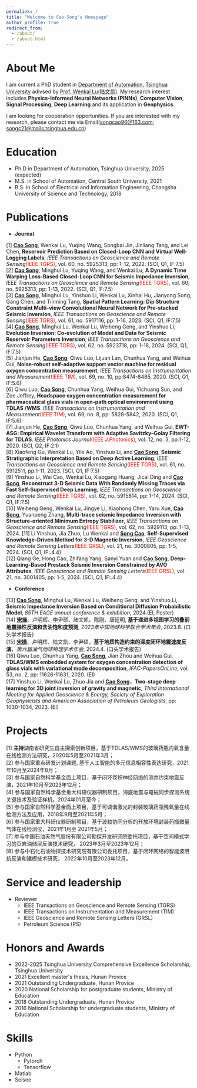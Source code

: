 ```yaml
---
permalink: /
title: "Welcome to Cao Song's Homepage"
author_profile: true
redirect_from: 
  - /about/
  - /about.html
---
```


About Me
======
I am current a PhD student in [Department of Automation](https://www.au.tsinghua.edu.cn/), [Tsinghua University](https://www.tsinghua.edu.cn/) adivsed by [Prof. Wenkai Lu](https://www.au.tsinghua.edu.cn/info/1096/1541.htm)[(陆文凯)](https://www.au.tsinghua.edu.cn/info/1096/1541.htm). My research interest includes **Physics-Informed Neural Networks (PINNs)**, **Computer Vision**, **Signal Processing**, **Deep Learning** and its application in **Geophysics**.

I am looking for cooperation opportunities. If you are interested with my research, please contact me via Email(<ins>songcao96@163.com</ins>; <ins>songc21@mails.tsinghua.edu.cn</ins>)

Education
======
* Ph.D in Department of Automation, Tsinghua University, 2025 (expected)
* M.S. in School of Automation, Central South University, 2021
* B.S. in School of Electrical and Information Engineering, Changsha University of Science and Technology, 2018

Publications
======
* **Journal**
  
[1] <ins>**Cao Song**</ins>, Wenkai Lu, Yuqing Wang, Songbai Jin, Jinliang Tang, and Lei Chen, **Reservoir Prediction Based on Closed-Loop CNN and Virtual Well-Logging Labels**, *IEEE Transactions on Geoscience and Remote Sensing*<font color=red>(IEEE TGRS)</font>, vol. 60, no. 5925313, pp: 1-12, 2022. (SCI, Q1, IF:7.5)\
[2] <ins>**Cao Song**</ins>, Minghui Lu, Yuqing Wang, and Wenkai Lu, **A Dynamic Time Warping Loss-Based Closed-Loop CNN for Seismic Impedance Inversion**, *IEEE Transactions on Geoscience and Remote Sensing*<font color=red>(IEEE TGRS)</font>, vol. 60, no. 5925313, pp: 1-13, 2022. (SCI, Q1, IF:7.5)\
[3] <ins>**Cao Song**</ins>, Minghui Lu, Yinshuo Li, Wenkai Lu, Xinhai Hu, Jianyong Song, Gang Chen, and Tinming Tang, **Spatial Pattern Learning: Dip Structure Constraint Multi-view Convolutional Neural Network for Pre-stacked Seismic Inversion**, *IEEE Transactions on Geoscience and Remote Sensing*<font color=red>(IEEE TGRS)</font>, vol. 61, no. 5917116, pp: 1-16, 2023. (SCI, Q1, IF:7.5)\
[4] <ins>**Cao Song**</ins>, Minghui Lu, Wenkai Lu, Weiheng Geng, and Yinshuo Li, **Evolution Inversion: Co-evolution of Model and Data for Seismic Reservoir Parameters Inversion**, *IEEE Transactions on Geoscience and Remote Sensing*<font color=red>(IEEE TGRS)</font>, vol. 62, no. 5923718, pp: 1-18, 2024. (SCI, Q1, IF:7.5)\
[5] Jianjun He, <ins>**Cao Song**</ins>, Qiwu Luo, Lijuan Lan, Chunhua Yang, and Weihua Gui, **Noise-robust self-adaptive support vector machine for residual oxygen concentration measurement**, *IEEE Transactions on Instrumentation and Measurement*<font color=red>(IEEE TIM)</font>, vol. 69, no. 10, pp:8474-8485, 2020. (SCI, Q1, IF:5.6)\
[6] Qiwu Luo, <ins>**Cao Song**</ins>, Chunhua Yang, Weihua Gui, Yichuang Sun, and Zoe Jeffrey, **Headspace oxygen concentration measurement for pharmaceutical glass vials in open-path optical environment using TDLAS /WMS**. *IEEE Transactions on Instrumentation and Measurement*<font color=red>(IEEE TIM)</font>, vol. 69, no. 8, pp: 5828-5842, 2020. (SCI, Q1, IF:5.6)\
[7] Jianjun He, <ins>**Cao Song**</ins>, Qiwu Luo, Chunhua Yang, and Weihua Gui, **EWT-ASG: Empirical Wavelet Transform with Adaptive Savitzky–Golay Filtering for TDLAS**. *IEEE Photonics Journal*<font color=red>(IEEE J.Photonics)</font>, vol. 12, no. 3, pp:1-12, 2020. (SCI, Q2, IF:2.1)\
[8] Xiaofeng Gu, Wenkai Lu, Yile Ao, Yinshuo Li, and <ins>**Cao Song**</ins>, **Seismic Stratigraphic Interpretation Based on Deep Active Learning**, *IEEE Transactions on Geoscience and Remote Sensing*<font color=red>(IEEE TGRS)</font>, vol. 61, no. 5912511, pp:1-11, 2023. (SCI, Q1, IF:7.5)\
[9] Yinshuo Li, Wei Cao, Wenkai Lu, Xiaogang Huang, Jicai Ding and <ins>**Cao Song**</ins>, **Reconstruct 3-D Seismic Data With Randomly Missing Traces via Fast Self-Supervised Deep Learning**, *IEEE Transactions on Geoscience and Remote Sensing*<font color=red>(IEEE TGRS)</font>, vol. 62, no. 5915814, pp: 1-14, 2024. (SCI, Q1, IF:7.5)\
[10] Weiheng Geng, Wenkai Lu, Jingye Li, Xiaohong Chen, Yaru Xue, <ins>**Cao Song**</ins>, Yuanpeng Zhang, **Multi-trace seismic Impedance Inversion with Structure-oriented Minimum Entropy Stabilizer**, *IEEE Transactions on Geoscience and Remote Sensing*<font color=red>(IEEE TGRS)</font>, vol. 62, no. 5929113, pp: 1-13, 2024.
[11] Li Yinshuo, Jia Zhuo, Lu Wenkai and <ins>**Song Cao**</ins>, **Self-Supervised Knowledge-Driven Method for 3-D Magnetic Inversion**, *IEEE Geoscience and Remote Sensing Letters*<font color=red>(IEEE GRSL)</font>, vol. 21, no. 3000805, pp: 1-5, 2024. (SCI, Q1, IF:.4.4)\
[12] Qiang Ge, Hong Cao, Zhifang Yang, Sanyi Yuan and <ins>**Cao Song**</ins>, **Deep-Learning-Based Prestack Seismic Inversion Constrained by AVO Attributes**, *IEEE Geoscience and Remote Sensing Letters*<font color=red>(IEEE GRSL)</font>, vol. 21, no. 3001405, pp: 1-5, 2024. (SCI, Q1, IF:.4.4)

* **Conference**
  
[13] <ins>**Cao Song**</ins>, Minghui Lu, Wenkai Lu, Weiheng Geng, and Yinshuo Li, **Seismic Impedance Inversion Based on Conditional Diffusion Probabilistic Model**, *85TH EAGE annual conference & exhibition*, 2024.(EI, Poster)\
[14] <ins>**宋操**</ins>、卢明辉、李尹硕、陆文凯、陈刚、唐廷明, **基于递进多视图学习的叠前地震弹性反演和含油饱和度预测**, *2023年中国地球科学联合学术年会*, 2023.8. (口头学术报告)\
[15] <ins>**宋操**</ins>、卢明辉、陆文凯、李尹硕，**基于地质构造约束的深度闭环地震速度反演**，*第六届油气地球物理学术年会*, 2024.4. (口头学术报告)\
[16] Qiwu Luo, Chunhua Yang, <ins>**Cao Song**</ins>, Jian Zhou and Weihua Gui, **TDLAS/WMS embedded system for oxygen concentration detection of glass vials with variational mode decomposition**, *IFAC-PapersOnLine*, vol. 53, no. 2, pp: 11626-11631, 2020. (EI)\
[17] Yinshuo Li, Wenkai Lu, Zhuo Jia and <ins>**Cao Song**</ins>，**Two-stage deep learning for 3D joint inversion of gravity and magnetic**, *Third International Meeting for Applied Geoscience & Energy, Society of Exploration Geophysicists and American Association of Petroleum Geologists*, pp: 1030-1034, 2023. (EI)

Projects
======
[1] **主持**湖南省研究生自主探索创新项目，基于TDLAS/WMS的玻璃药瓶内氧含量在线检测方法研究，2020年5月至2021年3月；\
[2] 参与国家重点研发计划课题, 基于人工智能的多元信息相容性表达研究，2021年10月至2024年8月；\
[3] 参与国家自然科学基金面上项目，基于闭环卷积神经网络的测井约束地震反演，2021年10月至2023年12月；\
[4] 参与国家自然科学基金重大科研仪器研制项目，海底地震与电磁同步探测系统关键技术及验证样机，2024年01月至今；\
[5] 参与国家自然科学基金面上项目，基于可调谐激光的封装玻璃药瓶残氧量在线检测方法及应用，2018年9月至2021年5月；\
[6] 参与国家重大科研仪器研制项目，基于波粒协同分析的开放环境封装药瓶微量气体在线检测仪，2021年1月至 2021年5月；\
[7] 参与中国石油天然气股份有限公司勘探开发研究院委托项目，基于空间模式学习的页岩油储层反演技术研究， 2023年3月至2023年12月；\
[8] 参与中石化石油物探技术研究院有限公司委托项目，基于闭环网络的智能波阻抗反演和建模技术研究， 2022年10月至2023年12月。

Service and leadership
======
* Reviewer
  * IEEE Transactions on Geoscience and Remote Sensing (TGRS)
  * IEEE Transactions on Instrumentation and Measurement (TIM)
  * IEEE Geoscience and Remote Sensing Letters (GRSL)
  * Petroleum Science (PS)

Honors and Awards
======
* 2022-2025 Tsinghua University Comprehensive Excellence Scholarship, Tsinghua University
* 2021 Excellent master's thesis, Hunan Provice
* 2021 Outstanding Undergraduate, Hunan Provice
* 2020 National Scholarship for postgraduate students, Ministry of Education
* 2018 Outstanding Undergraduate, Hunan Provice
* 2016 National Scholarship for undergraduate students, Ministry of Education
  
Skills
======
* Python
  * Pytorch
  * Tensorflow
* Matlab
* Seisee
